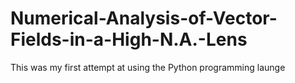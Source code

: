 # Numerical-Analysis-of-Vector-Fields-in-a-High-N.A.-Lens
This was my first attempt at using the Python programming launge
